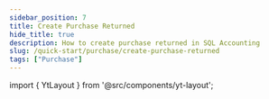 ```yaml
---
sidebar_position: 7
title: Create Purchase Returned
hide_title: true
description: How to create purchase returned in SQL Accounting
slug: /quick-start/purchase/create-purchase-returned
tags: ["Purchase"]
---
```


import { YtLayout } from '@src/components/yt-layout';

<YtLayout 
    url="https://www.youtube.com/embed/nkUm4MALWUg?autoplay=1"
    videoId="nkUm4MALWUg"
    title="Purchase Returned"
/>
